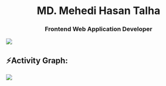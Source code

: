 <h1 align="center"> <strong> MD. Mehedi Hasan Talha <strong/> </h1>
<h3 align="center">Frontend Web Application Developer</h3>


<img src="https://user-images.githubusercontent.com/73097560/115834477-dbab4500-a447-11eb-908a-139a6edaec5c.gif"><h2 align="left">⚡Activity Graph:</h2>
<img align="center" src="https://github-readme-activity-graph.vercel.app/graph?username=MD-Mehedi-Hasan-Talha&theme=react-dark"/>
